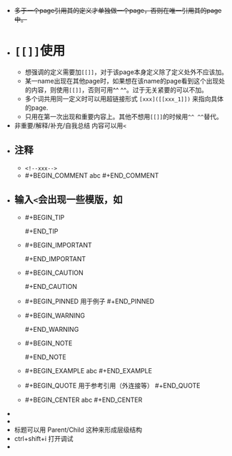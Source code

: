 - ~~多于一个page引用其的定义才单独做一个page，否则在唯一引用其的page中。~~
- # `[[]]`使用
	- 想强调的定义需要加`[[]]`，对于该page本身定义除了定义处外不应该加。
	- 某一name出现在其他page时，如果想在该name的page看到这个出现处的内容，则使用`[[]]`，否则可用^^ ^^。过于无关紧要的可以不加。
	- 多个词共用同一定义时可以用超链接形式
	  `[xxx]([[xxx_1]])`
	  来指向具体的page.
	- 只用在第一次出现和重要内容上。其他不想用`[[]]`的时候用`^^ ^^`替代。
- 非重要/解释/补充/自我总结 内容可以用`<`
- ## 注释
	- `<!--xxx-->`
	- #+BEGIN_COMMENT
	  abc
	  #+END_COMMENT
- 输入`<`会出现一些模版，如
	-
	- #+BEGIN_TIP
	  
	  #+END_TIP
	- #+BEGIN_IMPORTANT
	  
	  #+END_IMPORTANT
	- #+BEGIN_CAUTION
	  
	  #+END_CAUTION
	- #+BEGIN_PINNED
	  用于例子
	  #+END_PINNED
	- #+BEGIN_WARNING
	  
	  #+END_WARNING
	- #+BEGIN_NOTE
	  
	  #+END_NOTE
	- #+BEGIN_EXAMPLE
	  abc
	  #+END_EXAMPLE
	- #+BEGIN_QUOTE
	   用于参考引用（外连接等）
	  #+END_QUOTE
	- #+BEGIN_CENTER
	  abc
	  #+END_CENTER
-
-
- 标题可以用 Parent/Child 这种来形成层级结构
- ctrl+shift+i 打开调试
-